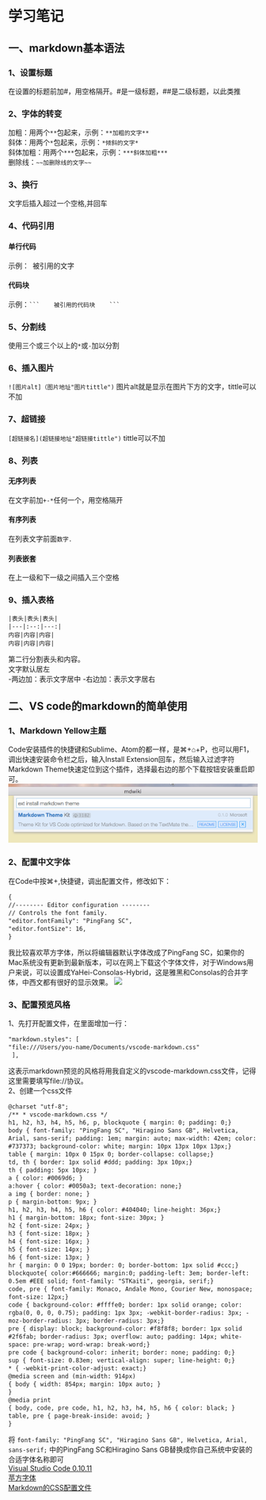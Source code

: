 # 学习笔记
## 一、markdown基本语法
### 1、设置标题
在设置的标题前加#，用空格隔开。#是一级标题，##是二级标题，以此类推
### 2、字体的转变
加粗：用两个`**`包起来，示例：`**加粗的文字** `   
斜体：用两个`*`包起来，示例：`*倾斜的文字* `   
斜体加粗：用两个`***`包起来，示例：`***斜体加粗***`   
删除线：`~~加删除线的文字~~`
### 3、换行
文字后插入超过一个空格,并回车
### 4、代码引用
#### 单行代码
示例：` `被引用的文字` `
#### 代码块
示例：` ```   
被引用的代码块   
    ``` `
### 5、分割线
使用三个或三个以上的`*`或`-`加以分割
### 6、插入图片
`![图片alt]（图片地址"图片tittle")`    图片alt就是显示在图片下方的文字，tittle可以不加
### 7、超链接
`[超链接名](超链接地址"超链接tittle")`   tittle可以不加
### 8、列表
#### 无序列表
在文字前加`+-*`任何一个，用空格隔开
#### 有序列表
在列表文字前面`数字.`
#### 列表嵌套
在上一级和下一级之间插入三个空格
### 9、插入表格
```
|表头|表头|表头|   
|---|:--:|---:|   
内容|内容|内容|    
内容|内容|内容|   
```
第二行分割表头和内容。   
文字默认居左  
-两边加：表示文字居中 
-右边加：表示文字居右
## 二、VS code的markdown的简单使用
### 1、Markdown Yellow主题
Code安装插件的快捷键和Sublime、Atom的都一样，是⌘+⌂+P，也可以用F1，调出快速安装命令栏之后，输入Install Extension回车，然后输入过滤字符Markdown Theme快速定位到这个插件，选择最右边的那个下载按钮安装重启即可。
![](https://github.com/SCSE-StudyGroup2018/lihang1/blob/master/图片示例.png)
### 2、配置中文字体
在Code中按⌘+,快捷键，调出配置文件，修改如下：
```
{ 
//-------- Editor configuration -------- 
// Controls the font family.  
"editor.fontFamily": "PingFang SC",
"editor.fontSize": 16,
}
```
我比较喜欢苹方字体，所以将编辑器默认字体改成了PingFang SC，如果你的Mac系统没有更新到最新版本，可以在网上下载这个字体文件，对于Windows用户来说，可以设置成YaHei-Consolas-Hybrid，这是雅黑和Consolas的合并字体，中西文都有很好的显示效果。
![](http://upload-images.jianshu.io/upload_images/1749344-e43f2f20b082c30c.png)
### 3、配置预览风格
1、先打开配置文件，在里面增加一行：
```
"markdown.styles": [ 
"file:///Users/you-name/Documents/vscode-markdown.css"
 ],
 ```
 这表示markdown预览的风格将用我自定义的vscode-markdown.css文件，记得这里需要填写file://协议。      
 2、创建一个css文件
 ```
@charset "utf-8"; 
/** * vscode-markdown.css */
h1, h2, h3, h4, h5, h6, p, blockquote { margin: 0; padding: 0;} 
body { font-family: "PingFang SC", "Hiragino Sans GB", Helvetica, Arial, sans-serif; padding: 1em; margin: auto; max-width: 42em; color: #737373; background-color: white; margin: 10px 13px 10px 13px;}
table { margin: 10px 0 15px 0; border-collapse: collapse;}
td, th { border: 1px solid #ddd; padding: 3px 10px;} 
th { padding: 5px 10px; }
a { color: #0069d6; } 
a:hover { color: #0050a3; text-decoration: none;} 
a img { border: none; } 
p { margin-bottom: 9px; }
h1, h2, h3, h4, h5, h6 { color: #404040; line-height: 36px;} 
h1 { margin-bottom: 18px; font-size: 30px; }
h2 { font-size: 24px; }
h3 { font-size: 18px; } 
h4 { font-size: 16px; }
h5 { font-size: 14px; } 
h6 { font-size: 13px; } 
hr { margin: 0 0 19px; border: 0; border-bottom: 1px solid #ccc;} 
blockquote{ color:#666666; margin:0; padding-left: 3em; border-left: 0.5em #EEE solid; font-family: "STKaiti", georgia, serif;}
code, pre { font-family: Monaco, Andale Mono, Courier New, monospace; font-size: 12px;} 
code { background-color: #ffffe0; border: 1px solid orange; color: rgba(0, 0, 0, 0.75); padding: 1px 3px; -webkit-border-radius: 3px; -moz-border-radius: 3px; border-radius: 3px;}
pre { display: block; background-color: #f8f8f8; border: 1px solid #2f6fab; border-radius: 3px; overflow: auto; padding: 14px; white-space: pre-wrap; word-wrap: break-word;}
pre code { background-color: inherit; border: none; padding: 0;} 
sup { font-size: 0.83em; vertical-align: super; line-height: 0;} 
* { -webkit-print-color-adjust: exact;}
@media screen and (min-width: 914px) 
{ body { width: 854px; margin: 10px auto; }
} 
@media print 
{ body, code, pre code, h1, h2, h3, h4, h5, h6 { color: black; } 
table, pre { page-break-inside: avoid; } 
}
```
将
`font-family: "PingFang SC", "Hiragino Sans GB", Helvetica, Arial, sans-serif;`
中的PingFang SC和Hiragino Sans GB替换成你自己系统中安装的合适字体名称即可   
[Visual Studio Code 0.10.11](https://pan.baidu.com/s/1eRacbh4)      
[苹方字体](https://pan.baidu.com/s/1gdO4JIV)   
[Markdown的CSS配置文件](https://pan.baidu.com/s/1botKLbT)   
